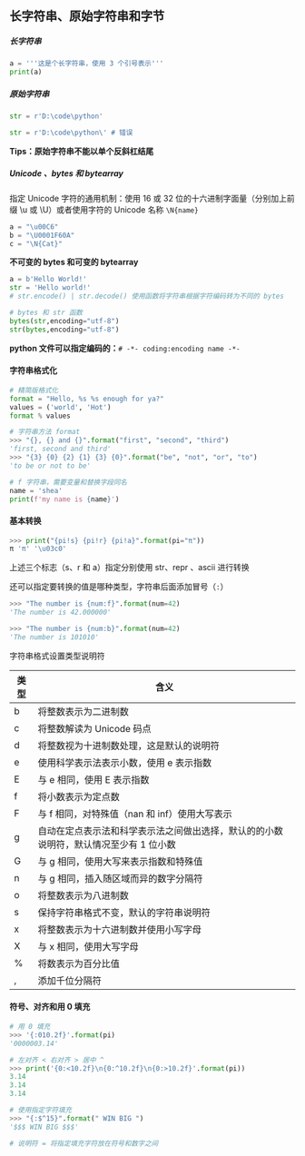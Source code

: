 ## 长字符串、原始字符串和字节

##### 长字符串

```python
a = '''这是个长字符串，使用 3 个引号表示'''
print(a)
```

##### 原始字符串

```python
str = r'D:\code\python'

str = r'D:\code\python\' # 错误
```

**Tips：原始字符串不能以单个反斜杠结尾**

##### Unicode 、bytes 和 bytearray

指定 Unicode 字符的通用机制：使用 16 或 32 位的十六进制字面量（分别加上前缀  \u 或 \U）或者使用字符的 Unicode 名称 `\N{name}`

```python
a = "\u00C6"
b = "\U0001F60A"
c = "\N{Cat}"
```

**不可变的 bytes 和可变的 bytearray**

```python
a = b'Hello World!'
str = 'Hello world!'
# str.encode() | str.decode() 使用函数将字符串根据字符编码转为不同的 bytes

# bytes 和 str 函数
bytes(str,encoding="utf-8")
str(bytes,encoding="utf-8")
```

**python 文件可以指定编码的：**`# -*- coding:encoding name -*-`

#### 字符串格式化

```python
# 精简版格式化
format = "Hello, %s %s enough for ya?"
values = ('world', 'Hot')
format % values

# 字符串方法 format 
>>> "{}, {} and {}".format("first", "second", "third")
'first, second and third'
>>> "{3} {0} {2} {1} {3} {0}".format("be", "not", "or", "to")
'to be or not to be'

# f 字符串，需要变量和替换字段同名
name = 'shea'
print(f'my name is {name}')
```

#### 基本转换

```python
>>> print("{pi!s} {pi!r} {pi!a}".format(pi="π"))
π 'π' '\u03c0'
```

上述三个标志（s、r 和 a）指定分别使用 str、repr 、ascii 进行转换

还可以指定要转换的值是哪种类型，字符串后面添加冒号（`:`）

```python
>>> "The number is {num:f}".format(num=42)
'The number is 42.000000'

>>> "The number is {num:b}".format(num=42)
'The number is 101010'
```

字符串格式设置类型说明符

| 类型 | 含义                                                         |
| ---- | ------------------------------------------------------------ |
| b    | 将整数表示为二进制数                                         |
| c    | 将整数解读为 Unicode 码点                                    |
| d    | 将整数视为十进制数处理，这是默认的说明符                     |
| e    | 使用科学表示法表示小数，使用 e 表示指数                      |
| E    | 与 e 相同，使用 E 表示指数                                   |
| f    | 将小数表示为定点数                                           |
| F    | 与 f 相同，对特殊值（nan 和 inf）使用大写表示                |
| g    | 自动在定点表示法和科学表示法之间做出选择，默认的的小数说明符，默认情况至少有 1 位小数 |
| G    | 与 g 相同，使用大写来表示指数和特殊值                        |
| n    | 与 g 相同，插入随区域而异的数字分隔符                        |
| o    | 将整数表示为八进制数                                         |
| s    | 保持字符串格式不变，默认的字符串说明符                       |
| x    | 将整数表示为十六进制数并使用小写字母                         |
| X    | 与 x 相同，使用大写字母                                      |
| %    | 将数表示为百分比值                                           |
| ,    | 添加千位分隔符                                               |

#### 符号、对齐和用 0 填充

```python
# 用 0 填充
>>> '{:010.2f}'.format(pi)
'0000003.14'

# 左对齐 < 右对齐 > 居中 ^
>>> print('{0:<10.2f}\n{0:^10.2f}\n{0:>10.2f}'.format(pi))
3.14
3.14
3.14

# 使用指定字符填充
>>> "{:$^15}".format(" WIN BIG ")
'$$$ WIN BIG $$$'

# 说明符 = 将指定填充字符放在符号和数字之间
```

